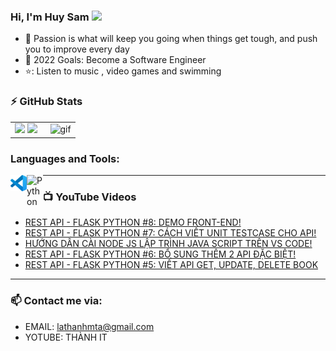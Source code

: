 ### Hi, I'm Huy Sam <img src="https://media.giphy.com/media/hvRJCLFzcasrR4ia7z/giphy.gif" width="25px">   


- 🔭 Passion is what will keep you going when things get tough, and push you to improve every day
- 💪 2022 Goals: Become a Software Engineer
- ⭐: Listen to music , video games and swimming

### :zap: GitHub Stats

<table>
<tr>
  <td width="48%">
    <img src="https://github-readme-stats.vercel.app/api?username=ThanhLa1802&show_icons=true&hide=contribs,issues&hide_border=true" />
    <img src="https://github-readme-stats.vercel.app/api/top-langs/?username=ThanhLa1802&layout=compact&show_icons=true&hide_border=true" />
  </td>
  <td width="52%"><img alt="gif" align="right" src=".github/assets/coding-freak.gif"/></td>
</tr>
<table>

### Languages and Tools:
<img align="left" alt="Visual Studio Code" width="26px" src="https://raw.githubusercontent.com/github/explore/80688e429a7d4ef2fca1e82350fe8e3517d3494d/topics/visual-studio-code/visual-studio-code.png" />
<img align="left" alt="Python" width="26px" src="https://upload.wikimedia.org/wikipedia/commons/thumb/0/0a/Python.svg/1200px-Python.svg.png" /> 

---

### 📺 YouTube Videos

<!-- YOUTUBE:START -->
- [REST API - FLASK PYTHON #8: DEMO FRONT-END!](https://www.youtube.com/watch?v=RxswWQmzcLw)
- [REST API - FLASK PYTHON #7: CÁCH VIẾT UNIT TESTCASE CHO API!](https://www.youtube.com/watch?v=RZ2ucuWoVmA)
- [HƯỚNG DẪN CÀI NODE JS LẬP TRÌNH JAVA SCRIPT TRÊN VS  CODE!](https://www.youtube.com/watch?v=Gxul2XV9KL8)
- [REST API - FLASK PYTHON #6: BỔ SUNG THÊM 2 API ĐẶC BIỆT!](https://www.youtube.com/watch?v=SAVYW8gQXLo)
- [REST API - FLASK PYTHON #5: VIẾT API  GET, UPDATE, DELETE  BOOK](https://www.youtube.com/watch?v=M9tNAZAiWnI)
<!-- YOUTUBE:END -->

---

### 📫 Contact me via:
- EMAIL: lathanhmta@gmail.com
- YOTUBE: THÀNH IT

[website]: https://www.youtube.com/channel/UC9L5_YMFz8JfBeQtUic8-3A
